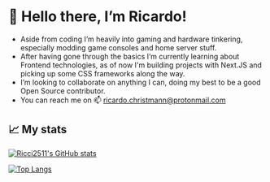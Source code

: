 # 👋 Hello there, I’m Ricardo!

- Aside from coding I’m heavily into gaming and hardware tinkering, especially modding game consoles and home server stuff.
- After having gone through the basics I’m currently learning about Frontend technologies, as of now I'm building projects with Next.JS and picking up some CSS frameworks along the way.
- I’m looking to collaborate on anything I can, doing my best to be a good Open Source contributor.
- You can reach me on 📫 ricardo.christmann@protonmail.com

## :chart_with_upwards_trend: My stats
[![Ricci2511's GitHub stats](https://github-readme-stats.vercel.app/api?username=ricci2511&show_icons=true)](https://github.com/anuraghazra/github-readme-stats)

[![Top Langs](https://github-readme-stats.vercel.app/api/top-langs/?username=ricci2511)](https://github.com/anuraghazra/github-readme-stats)

<!---
ricci2511/ricci2511 is a ✨ special ✨ repository because its `README.md` (this file) appears on your GitHub profile.
You can click the Preview link to take a look at your changes.
--->
